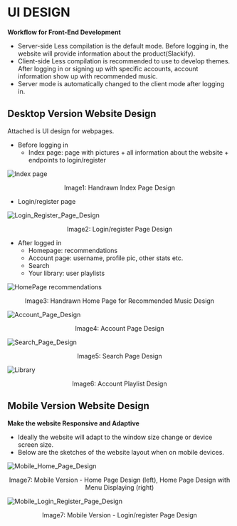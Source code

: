 # UI DESIGN

**Workflow for Front-End Development**
- Server-side Less compilation is the default mode. Before logging in, the website will provide information about the product(Slackify).
- Client-side Less compilation is recommended to use to develop themes. After logging in or signing up with specific accounts, account information show up with recommended music.
- Server mode is automatically changed to the client mode after logging in.

## Desktop Version Website Design
Attached is UI design for webpages.

- Before logging in
  - Index page: page with pictures + all information about the website + endpoints to login/register

![Index page](https://github.com/thuvu17/slackify/assets/70633148/fd787ec2-9340-4b45-b9ff-987b7656cc19)
<p align="center">
  Image1: Handrawn Index Page Design
</p>

  - Login/register page
  
![Login_Register_Page_Design](https://github.com/thuvu17/slackify/assets/71156345/325abade-f1f9-49f9-b236-e1afbea6bfab)
<p align="center">
  Image2: Login/register Page Design
</p>

- After logged in
  - Homepage: recommendations
  - Account page: username, profile pic, other stats etc.
  - Search
  - Your library: user playlists

![HomePage recommendations](https://github.com/thuvu17/slackify/assets/70633148/0bc70813-d4fa-4f20-b44a-a8d4929bda9b)
<p align="center">
  Image3: Handrawn Home Page for Recommended Music Design
</p>

![Account_Page_Design](https://github.com/thuvu17/slackify/assets/71156345/1914865a-bcd9-4485-8c73-f37f686a77a6)
<p align="center">
  Image4: Account Page Design
</p>

![Search_Page_Design](https://github.com/thuvu17/slackify/assets/71156345/612efea8-8383-439c-beef-92b8f894fbbf)
<p align="center">
  Image5: Search Page Design
</p>

![Library](https://github.com/thuvu17/slackify/assets/70633148/67e0a90a-7a71-42e1-8d1d-f257c709b26c)
<p align="center">
  Image6: Account Playlist Design
</p>

## Mobile Version Website Design
**Make the website Responsive and Adaptive**
- Ideally the website will adapt to the window size change or device screen size.
- Below are the sketches of the website layout when on mobile devices.

![Mobile_Home_Page_Design](https://github.com/thuvu17/slackify/assets/71156345/f0a031ff-1d83-42cc-aecc-b38cd9dbc8fc)
<p align="center">
  Image7: Mobile Version - Home Page Design (left), Home Page Design with Menu Displaying (right)
</p>


![Mobile_Login_Register_Page_Design](https://github.com/thuvu17/slackify/assets/71156345/01607867-7dec-4eeb-b1b9-5cc5f768b290)
<p align="center">
  Image7: Mobile Version - Login/register Page Design
</p>
